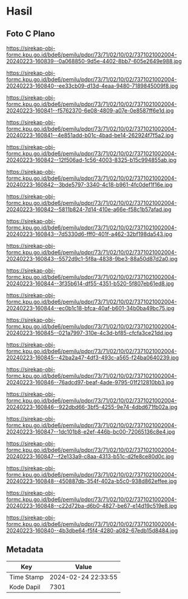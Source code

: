 # Hasil

## Foto C Plano

https://sirekap-obj-formc.kpu.go.id/bde6/pemilu/pdpr/73/71/02/10/02/7371021002004-20240223-160839--0a068850-9d5e-4402-8bb7-605e2649e988.jpg

https://sirekap-obj-formc.kpu.go.id/bde6/pemilu/pdpr/73/71/02/10/02/7371021002004-20240223-160840--ee33cb09-d13d-4eaa-9480-7189845009f8.jpg

https://sirekap-obj-formc.kpu.go.id/bde6/pemilu/pdpr/73/71/02/10/02/7371021002004-20240223-160841--f5762370-6e08-4809-a07e-0e8587ff6e1d.jpg

https://sirekap-obj-formc.kpu.go.id/bde6/pemilu/pdpr/73/71/02/10/02/7371021002004-20240223-160841--4e851add-b01c-4bad-be14-262924f7f5a2.jpg

https://sirekap-obj-formc.kpu.go.id/bde6/pemilu/pdpr/73/71/02/10/02/7371021002004-20240223-160842--12f506ad-1c56-4003-8325-b15c994855ab.jpg

https://sirekap-obj-formc.kpu.go.id/bde6/pemilu/pdpr/73/71/02/10/02/7371021002004-20240223-160842--3bde5797-3340-4c18-b961-4fc0def1f16e.jpg

https://sirekap-obj-formc.kpu.go.id/bde6/pemilu/pdpr/73/71/02/10/02/7371021002004-20240223-160842--5811b824-7d14-410e-a66e-f58c1b57afad.jpg

https://sirekap-obj-formc.kpu.go.id/bde6/pemilu/pdpr/73/71/02/10/02/7371021002004-20240223-160843--7d5330d6-fff0-401f-a462-32bf198da543.jpg

https://sirekap-obj-formc.kpu.go.id/bde6/pemilu/pdpr/73/71/02/10/02/7371021002004-20240223-160843--5572d9c1-5f8a-4838-9be3-88a50d87d2a0.jpg

https://sirekap-obj-formc.kpu.go.id/bde6/pemilu/pdpr/73/71/02/10/02/7371021002004-20240223-160844--3f35b614-df55-4351-b520-5f807eb61ed8.jpg

https://sirekap-obj-formc.kpu.go.id/bde6/pemilu/pdpr/73/71/02/10/02/7371021002004-20240223-160844--ec0b1c18-bfca-40af-b601-34b0ba49bc75.jpg

https://sirekap-obj-formc.kpu.go.id/bde6/pemilu/pdpr/73/71/02/10/02/7371021002004-20240223-160845--021a7997-310e-4c3d-bf85-cfcfa3ce21dd.jpg

https://sirekap-obj-formc.kpu.go.id/bde6/pemilu/pdpr/73/71/02/10/02/7371021002004-20240223-160845--42ba2a47-4df3-493c-a565-f24ba0640239.jpg

https://sirekap-obj-formc.kpu.go.id/bde6/pemilu/pdpr/73/71/02/10/02/7371021002004-20240223-160846--76adcd97-beaf-4ade-9795-01f212810bb3.jpg

https://sirekap-obj-formc.kpu.go.id/bde6/pemilu/pdpr/73/71/02/10/02/7371021002004-20240223-160846--922dbd66-3bf5-4255-9e74-4dbd671fb02a.jpg

https://sirekap-obj-formc.kpu.go.id/bde6/pemilu/pdpr/73/71/02/10/02/7371021002004-20240223-160847--1dc101b8-e2ef-446b-bc00-72065136c8e4.jpg

https://sirekap-obj-formc.kpu.go.id/bde6/pemilu/pdpr/73/71/02/10/02/7371021002004-20240223-160847--f2e133a9-c8aa-4313-b51c-d2fe8ce80d0c.jpg

https://sirekap-obj-formc.kpu.go.id/bde6/pemilu/pdpr/73/71/02/10/02/7371021002004-20240223-160848--450887db-354f-402a-b5c0-938d862effee.jpg

https://sirekap-obj-formc.kpu.go.id/bde6/pemilu/pdpr/73/71/02/10/02/7371021002004-20240223-160848--c22d72ba-d6b0-4827-be67-e14d19c519e8.jpg

https://sirekap-obj-formc.kpu.go.id/bde6/pemilu/pdpr/73/71/02/10/02/7371021002004-20240223-160840--4b3dbe64-f5f4-4280-a082-67edb15d8484.jpg


## Metadata

| Key        | Value               |
| ---------- | ------------------- |
| Time Stamp | 2024-02-24 22:33:55 |
| Kode Dapil | 7301                |



